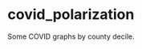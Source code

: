 # covid_polarization

<!-- badges: start -->
<!-- badges: end -->

Some COVID graphs by county decile.

